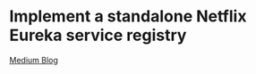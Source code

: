 # Implement a standalone Netflix Eureka service registry

[Medium Blog](https://medium.com/@chamali_vishmani/implement-a-standalone-netflix-eureka-service-registry-dade13c5c79c)
